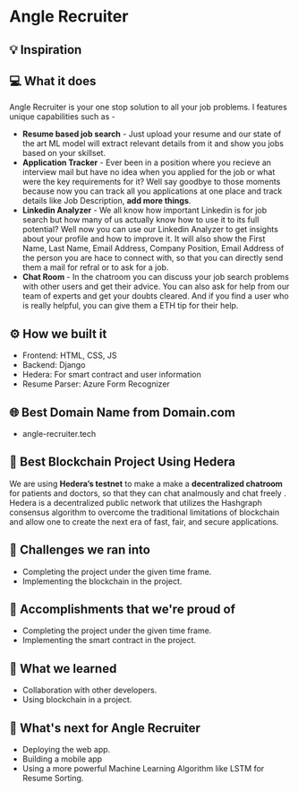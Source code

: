 # Angle Recruiter

## 💡 Inspiration

## 💻 What it does

Angle Recruiter is your one stop solution to all your job problems. I features unique capabilities such as -

- **Resume based job search** - Just upload your resume and our state of the art ML model will extract relevant details from it and show you jobs based on your skillset.
- **Application Tracker** - Ever been in a position where you recieve an interview mail but have no idea when you applied for the job or what were the key requirements for it? Well say goodbye to those moments because now you can track all you applications at one place and track details like Job Description, **add more things**.
- **Linkedin Analyzer** - We all know how important Linkedin is for job search but how many of us actually know how to use it to its full potential? Well now you can use our Linkedin Analyzer to get insights about your profile and how to improve it. It will also show the First Name, Last Name, Email Address, Company Position, Email Address of the person you are hace to connect with, so that you can directly send them a mail for refral or to ask for a job.
- **Chat Room** - In the chatroom you can discuss your job search problems with other users and get their advice. You can also ask for help from our team of experts and get your doubts cleared. And if you find a user who is really helpful, you can give them a ETH tip for their help.

## ⚙️ How we built it

- Frontend: HTML, CSS, JS
- Backend: Django
- Hedera: For smart contract and user information
- Resume Parser: Azure Form Recognizer

## 🌐 Best Domain Name from Domain.com

- angle-recruiter.tech

## 🔐 Best Blockchain Project Using Hedera

We are using **Hedera’s testnet** to make a make a **decentralized chatroom** for patients and doctors, so that they can chat analmously and chat freely . Hedera is a decentralized public network that utilizes the Hashgraph consensus algorithm to overcome the traditional limitations of blockchain and allow one to create the next era of fast, fair, and secure applications.

## 🧠 Challenges we ran into

- Completing the project under the given time frame.
- Implementing the blockchain in the project.

## 🏅 Accomplishments that we're proud of

- Completing the project under the given time frame.
- Implementing the smart contract in the project.

## 📖 What we learned

- Collaboration with other developers.
- Using blockchain in a project.

## 🚀 What's next for Angle Recruiter

- Deploying the web app.
- Building a mobile app
- Using a more powerful Machine Learning Algorithm like LSTM for Resume Sorting.